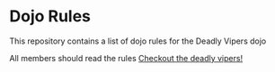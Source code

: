 Dojo Rules
==========

This repository contains a list of dojo rules for the Deadly Vipers dojo

All members should read the rules
[Checkout the deadly vipers!](https://github.com/deadlyvipers)

